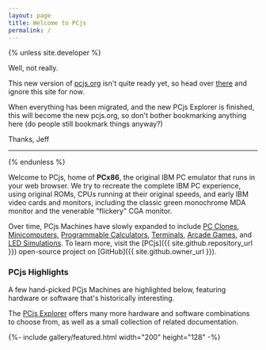 ```yaml
---
layout: page
title: Welcome to PCjs
permalink: /
---
```


{% unless site.developer %}

Well, not really.

This new version of [pcjs.org](https://www.pcjs.org) isn't quite ready yet, so head over [there](https://www.pcjs.org) and ignore this site for now.

When everything has been migrated, and the new PCjs Explorer is finished, this will become the new pcjs.org, so don't bother bookmarking anything here
(do people still bookmark things anyway?)

Thanks,
Jeff

---

{% endunless %}

Welcome to PCjs, home of **PCx86**, the original IBM PC emulator that runs in your web browser.
We try to recreate the complete IBM PC experience, using original ROMs, CPUs running at their
original speeds, and early IBM video cards and monitors, including the classic green monochrome MDA
monitor and the venerable "flickery" CGA monitor.

Over time, PCjs Machines have slowly expanded to include [PC Clones](/machines/pcx86/compaq/deskpro386/),
[Minicomputers](/machines/dec/pdp11/), [Programmable Calculators](/machines/ti/ti57/), [Terminals](/machines/dec/vt100/),
[Arcade Games](/machines/arcade/invaders/), and [LED Simulations](/machines/led/life/color/).
To learn more, visit the [PCjs]({{ site.github.repository_url }}) open-source project on [GitHub]({{ site.github.owner_url }}).

### PCjs Highlights

A few hand-picked PCjs Machines are highlighted below, featuring hardware or software that's historically interesting.

The [PCjs Explorer](#pcjs-explorer) offers many more hardware and software combinations to choose from, as well as a small
collection of related documentation.

{%- include gallery/featured.html width="200" height="128" -%}
